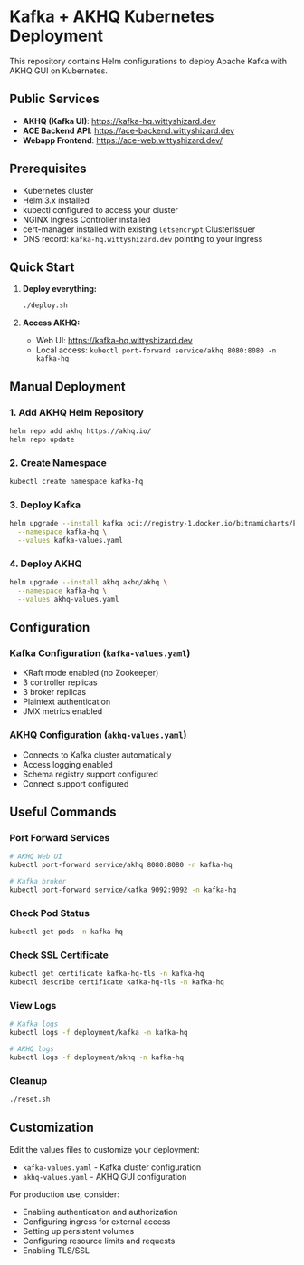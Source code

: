 # Kafka + AKHQ Kubernetes Deployment

This repository contains Helm configurations to deploy Apache Kafka with AKHQ GUI on Kubernetes.

## Public Services

- **AKHQ (Kafka UI)**: https://kafka-hq.wittyshizard.dev
- **ACE Backend API**: https://ace-backend.wittyshizard.dev
- **Webapp Frontend**: https://ace-web.wittyshizard.dev/

## Prerequisites

- Kubernetes cluster
- Helm 3.x installed
- kubectl configured to access your cluster
- NGINX Ingress Controller installed
- cert-manager installed with existing `letsencrypt` ClusterIssuer
- DNS record: `kafka-hq.wittyshizard.dev` pointing to your ingress

## Quick Start

1. **Deploy everything:**
   ```bash
   ./deploy.sh
   ```

2. **Access AKHQ:**
   - Web UI: https://kafka-hq.wittyshizard.dev
   - Local access: `kubectl port-forward service/akhq 8080:8080 -n kafka-hq`

## Manual Deployment

### 1. Add AKHQ Helm Repository
```bash
helm repo add akhq https://akhq.io/
helm repo update
```

### 2. Create Namespace
```bash
kubectl create namespace kafka-hq
```

### 3. Deploy Kafka
```bash
helm upgrade --install kafka oci://registry-1.docker.io/bitnamicharts/kafka \
  --namespace kafka-hq \
  --values kafka-values.yaml
```

### 4. Deploy AKHQ
```bash
helm upgrade --install akhq akhq/akhq \
  --namespace kafka-hq \
  --values akhq-values.yaml
```

## Configuration

### Kafka Configuration (`kafka-values.yaml`)
- KRaft mode enabled (no Zookeeper)
- 3 controller replicas
- 3 broker replicas
- Plaintext authentication
- JMX metrics enabled

### AKHQ Configuration (`akhq-values.yaml`)
- Connects to Kafka cluster automatically
- Access logging enabled
- Schema registry support configured
- Connect support configured

## Useful Commands

### Port Forward Services
```bash
# AKHQ Web UI
kubectl port-forward service/akhq 8080:8080 -n kafka-hq

# Kafka broker
kubectl port-forward service/kafka 9092:9092 -n kafka-hq
```

### Check Pod Status
```bash
kubectl get pods -n kafka-hq
```

### Check SSL Certificate
```bash
kubectl get certificate kafka-hq-tls -n kafka-hq
kubectl describe certificate kafka-hq-tls -n kafka-hq
```

### View Logs
```bash
# Kafka logs
kubectl logs -f deployment/kafka -n kafka-hq

# AKHQ logs
kubectl logs -f deployment/akhq -n kafka-hq
```

### Cleanup
```bash
./reset.sh
```

## Customization

Edit the values files to customize your deployment:
- `kafka-values.yaml` - Kafka cluster configuration
- `akhq-values.yaml` - AKHQ GUI configuration

For production use, consider:
- Enabling authentication and authorization
- Configuring ingress for external access
- Setting up persistent volumes
- Configuring resource limits and requests
- Enabling TLS/SSL
